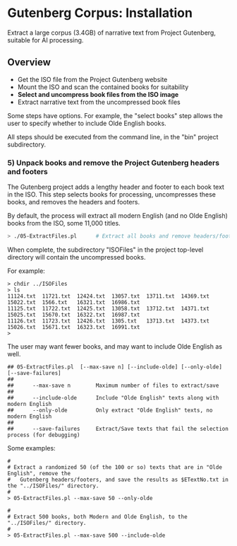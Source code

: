 # Gutenberg Corpus: Installation

Extract a large corpus (3.4GB) of narrative text from Project Gutenberg, suitable for AI processing.

## Overview

* Get the ISO file from the Project Gutenberg website
* Mount the ISO and scan the contained books for suitability
* **Select and uncompress book files from the ISO image**
* Extract narrative text from the uncompressed book files

Some steps have options. For example, the "select books" step allows the user to
specify whether to include Olde English books.

All steps should be executed from the command line, in the "bin" project subdirectory.

### 5) Unpack books and remove the Project Gutenberg headers and footers

The Gutenberg project adds a lengthy header and footer to each book text
in the ISO. This step selects books for processing, uncompresses these
books, and removes the headers and footers.

By default, the process will extract all modern English (and no Olde English)
books from the ISO, some 11,000 titles.

````bash
> ./05-ExtractFiles.pl      # Extract all books and remove headers/footers
````

When complete, the subdirectory "ISOFiles" in the project top-level directory
will contain the uncompressed books.

For example:

````
> chdir ../ISOFiles
> ls
11124.txt  11721.txt  12424.txt  13057.txt  13711.txt  14369.txt  15022.txt  1566.txt	16321.txt  16986.txt
11125.txt  11722.txt  12425.txt  13058.txt  13712.txt  14371.txt  15025.txt  15670.txt	16322.txt  16987.txt
11126.txt  11723.txt  12426.txt  1305.txt   13713.txt  14373.txt  15026.txt  15671.txt	16323.txt  16991.txt
>
````

The user may want fewer books, and may want to include Olde English as well.


````
## 05-ExtractFiles.pl  [--max-save n] [--include-olde] [--only-olde] [--save-failures]
## 
##      --max-save n        Maximum number of files to extract/save
##
##      --include-olde      Include "Olde English" texts along with modern English
##      --only-olde         Only extract "Olde English" texts, no modern English
##
##      --save-failures     Extract/Save texts that fail the selection process (for debugging)
````

Some examples:

````
#
# Extract a randomized 50 (of the 100 or so) texts that are in "Olde English", remove the
#   Gutenberg headers/footers, and save the results as $ETextNo.txt in the "../ISOFiles/" directory.
#
> 05-ExtractFiles.pl --max-save 50 --only-olde

#
# Extract 500 books, both Modern and Olde English, to the "../ISOFiles/" directory.
#
> 05-ExtractFiles.pl --max-save 500 --include-olde
````
